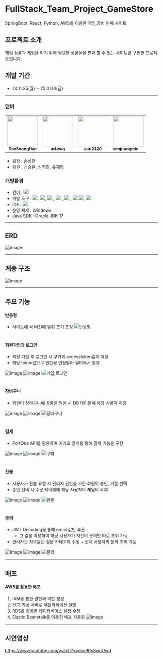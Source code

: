 # FullStack_Team_Project_GameStore
SpringBoot, React, Python, AWS를 이용한 게임,장비 판매 사이트

## 프로젝트 소개
게임 상품과 게임을 하기 위해 필요한 상품들을 판매 할 수 있는 사이트를 구현한 프로젝트입니다.

## 개발 기간

- 24.11.25(월) ~ 25.01.10(금)

---
### 맴버
<table>
  <tr>
    <td align="center"><a href="https://github.com/SonSeongHan"><img src="https://avatars.githubusercontent.com/SonSeongHan" width="100px;" alt=""/><br /><sub><b>SonSeongHan</b></sub></a></td>
    <td align="center"><a href="https://github.com/arfwaq"><img src="https://avatars.githubusercontent.com/arfwaq" width="100px;" alt=""/><br /><sub><b>arfwaq</b></sub></a></td>
    <td align="center"><a href="https://github.com/sau2120"><img src="https://avatars.githubusercontent.com/sau2120" width="100px;" alt=""/><br /><sub><b>sau2120</b></sub></a></td>
    <td align="simjoungmin"><a href="https://github.com/simjoungmin"><img src="https://avatars.githubusercontent.com/simjoungmin" width="100px;" alt=""/><br /><sub><b>simjoungmin</b></sub></a></td>
  </tr>
</table>

- 팀장 : 손성한
- 팀원 : 신승훈, 심정민, 유재혁

### 개발환경
- 언어 : <img src="https://img.shields.io/badge/java-007396?style=for-the-badge&logo=java&logoColor=white"> 
- 개발 도구 :  <img src="https://img.shields.io/badge/springboot-6DB33F?style=for-the-badge&logo=spring&logoColor=white">, <img src="https://img.shields.io/badge/springsecurity-6DB33F?style=for-the-badge&logo=springsecurity&logoColor=white">, <img src="https://img.shields.io/badge/react-61DAFB?style=for-the-badge&logo=react&logoColor=black"> , <img src="https://img.shields.io/badge/redux-764ABC?style=for-the-badge&logo=redux&logoColor=black"> , <img src="https://img.shields.io/badge/python-3776AB?style=for-the-badge&logo=python&logoColor=white"> , <img src="https://img.shields.io/badge/amazonwebservices-232F3E?style=for-the-badge&logo=amazonwebservices&logoColor=black">
<img src="https://img.shields.io/badge/html5-E34F26?style=for-the-badge&logo=html5&logoColor=white">, <img src="https://img.shields.io/badge/css-1572B6?style=for-the-badge&logo=css3&logoColor=white">
- IDE : <img src="https://img.shields.io/badge/intellijidea-000000?style=for-the-badge&logo=intellijidea&logoColor=black">
- 운영 체제 : Windows
- Java SDK : Oracle JDK 17

---
## ERD
![image](https://github.com/user-attachments/assets/b33cd873-f4ce-4d42-9b7f-eabcd0c5db22)

---
## 계층 구조
![image](https://github.com/user-attachments/assets/b08fe72f-5415-4ef6-b36a-87b3b851189f)


---
## 주요 기능

#### 반응형
- 사이트에 각 버전에 맞춰 크기 조정
![반응형](https://github.com/user-attachments/assets/4792cf66-3153-4163-b17f-364393ef6b2b)
#


#### 회원가입과 로그인
- 회원 가입 후 로그인 시 쿠키에 accesstoken값이 저장
- 해당 token값으로 권한을 인정받아 필터에서 통과

![image](https://github.com/user-attachments/assets/9ef64dd1-3a13-4959-b242-7dfe95cf956b)
![image](https://github.com/user-attachments/assets/08b4fdeb-c491-4fe3-ba5a-0c0bc4515669)
![가입,로그인](https://github.com/user-attachments/assets/af74b473-702f-4214-a826-fccbb341821e)
#


#### 장바구니
- 회원이 장바구니에 상품을 담을 시 DB 테이블에 해당 상품이 저장


![image](https://github.com/user-attachments/assets/d4b354b9-882a-4a11-bc6d-01e57cb6eb68)
![image](https://github.com/user-attachments/assets/a895ac96-d16a-4279-bf8c-028a6f32bbc3)
![장바구니](https://github.com/user-attachments/assets/7e9933d2-226e-4349-9ee4-ac4502040a19)

#


#### 결제
- PortOne API를 활용하여 카카오 결제를 통해 결제 기능을 구현


![image](https://github.com/user-attachments/assets/97bda89c-3311-4afd-b401-269cf2ea836c)
![image](https://github.com/user-attachments/assets/bb6ebc14-bca5-4530-b330-4d9af924fd04)
![구매](https://github.com/user-attachments/assets/837e564e-cb76-450b-84cd-ab818a8a61c9)


#


#### 환불
- 사용자가 환불 요청 시 관리자 권한을 가진 회원이 승인, 거절 선택
- 승인 선택 시 주문 테이블에 해당 사용자의 게임이 삭제


![image](https://github.com/user-attachments/assets/76265f19-9dbf-4ebd-bbe1-b3da3aa3a1fa)
![image](https://github.com/user-attachments/assets/ee86708a-da64-4f96-afcb-199b54bb4472)
![환불](https://github.com/user-attachments/assets/259c4252-45c8-4342-84ac-02cd1e11d682)
#


#### 문의
- JWT Decoding을 통해 email 값만 추출
  - 그 값을 이용하여 해당 사용자가 자신의 문의만 따로 조회 가능
- 관리자는 자주묻는 질문 카테고리 수정 + 전체 사용자의 문의 조회 가능

![image](https://github.com/user-attachments/assets/ee72cce2-053f-4495-8d51-60ba15f45d82)
![image](https://github.com/user-attachments/assets/7bb4ba75-4e0b-4401-a309-1cc73eedd66e)
![문의](https://github.com/user-attachments/assets/cbe10699-fde1-4110-bf46-d7432ec472a5)

---
## 배포

#### AWS를 활용한 배포
1. IAM을 통한 권한과 역할 생성
2. EC2 가상 서버로 애플리케이션 실행
3. RDS를 활용한 데이터베이스 설정 수정
4. Elastic Beanstalk를 이용한 배포 자동화
![image](https://github.com/user-attachments/assets/ce3bf1a0-52fa-4e94-98af-6e408950515e)



---

## 시연영상
https://www.youtube.com/watch?v=duv9RsSwdUwd
